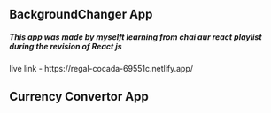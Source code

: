 <h2>BackgroundChanger App</h2>
<h5>This app was made by myselft learning from chai aur react playlist during the revision of React js</h5>
live link - https://regal-cocada-69551c.netlify.app/
<br/>
<h2>Currency Convertor App</h2>